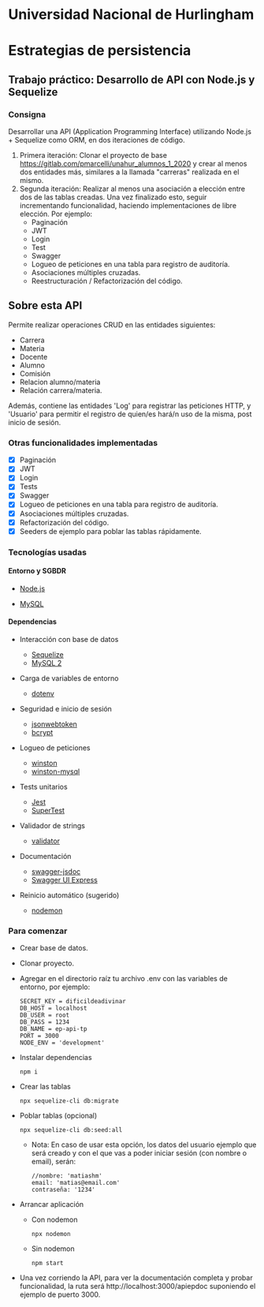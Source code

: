 # Universidad Nacional de Hurlingham 
# Estrategias de persistencia

## Trabajo práctico: Desarrollo de API con Node.js y Sequelize

### Consigna

Desarrollar una API (Application Programming Interface) utilizando Node.js + Sequelize como ORM, en dos iteraciones de código.
1. Primera iteración: Clonar el proyecto de base https://gitlab.com/pmarcelli/unahur_alumnos_1_2020 y crear al menos dos entidades más, similares a la llamada "carreras" realizada en el mismo.
2. Segunda iteración: Realizar al menos una asociación a elección entre dos de las tablas creadas. Una vez finalizado esto, seguir incrementando funcionalidad, haciendo implementaciones de libre elección. Por ejemplo:
    * Paginación
    * JWT
    * Login
    * Test
    * Swagger
    * Logueo de peticiones en una tabla para registro de auditoría.
    * Asociaciones múltiples cruzadas.
    * Reestructuración / Refactorización del código.

## Sobre esta API

 Permite realizar operaciones CRUD en las entidades siguientes:
 - Carrera
 - Materia
 - Docente
 - Alumno
 - Comisión
 - Relacion alumno/materia
 - Relación carrera/materia.
 
 Además, contiene las entidades 'Log' para registrar las peticiones HTTP, y 'Usuario' para permitir el registro de quien/es hará/n uso de la misma, post inicio de sesión.

### Otras funcionalidades implementadas

- [x] Paginación
- [x] JWT
- [x] Login
- [x] Tests
- [x] Swagger
- [x] Logueo de peticiones en una tabla para registro de auditoría.
- [x] Asociaciones múltiples cruzadas.
- [x] Refactorización del código.
- [x] Seeders de ejemplo para poblar las tablas rápidamente.

### Tecnologías usadas

#### Entorno y SGBDR

- [Node.js](https://nodejs.org/en/download)

- [MySQL](https://dev.mysql.com/downloads/mysql/)

#### Dependencias

- Interacción con base de datos
  - [Sequelize](https://github.com/sequelize/cli)
  - [MySQL 2](https://www.npmjs.com/package/mysql2)

- Carga de variables de entorno
  - [dotenv](https://www.npmjs.com/package/dotenv)

- Seguridad e inicio de sesión
  - [jsonwebtoken](https://www.npmjs.com/package/jsonwebtoken)
  - [bcrypt](https://www.npmjs.com/package/bcrypt)

- Logueo de peticiones
  - [winston](https://www.npmjs.com/package/winston)
  - [winston-mysql](https://www.npmjs.com/package/winston-mysql)

- Tests unitarios
  - [Jest](https://jestjs.io/es-ES/docs/getting-started)
  - [SuperTest](https://www.npmjs.com/package/supertest)

- Validador de strings
  - [validator](https://www.npmjs.com/package/validator)

- Documentación
  - [swagger-jsdoc](https://www.npmjs.com/package/swagger-jsdoc)
  - [Swagger UI Express](https://www.npmjs.com/package/swagger-ui-express)

- Reinicio automático (sugerido)
  - [nodemon](https://www.npmjs.com/package/nodemon) 

### Para comenzar
- Crear base de datos.
- Clonar proyecto.
- Agregar en el directorio raíz tu archivo .env con las variables de entorno, por ejemplo:

  ```
  SECRET_KEY = dificildeadivinar
  DB_HOST = localhost
  DB_USER = root
  DB_PASS = 1234
  DB_NAME = ep-api-tp
  PORT = 3000
  NODE_ENV = 'development'
  ```
- Instalar dependencias

  ```
  npm i
  ```
- Crear las tablas

  ```
  npx sequelize-cli db:migrate
  ```
- Poblar tablas (opcional)

  ```
  npx sequelize-cli db:seed:all
  ```
  - Nota: En caso de usar esta opción, los datos del usuario ejemplo que será creado y con el que vas a poder iniciar sesión (con nombre o email), serán:

    ```
    //nombre: 'matiashm'
    email: 'matias@email.com'
    contraseña: '1234'
    ```
- Arrancar aplicación
  - Con nodemon

    ```
    npx nodemon
    ```
  - Sin nodemon

    ```
    npm start
    ```
- Una vez corriendo la API, para ver la documentación completa y probar funcionalidad, la ruta será http://localhost:3000/apiepdoc suponiendo el ejemplo de puerto 3000.
